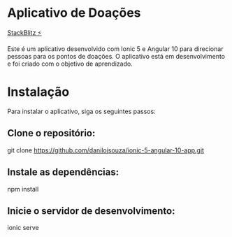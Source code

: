 # Aplicativo de Doações

[StackBlitz ⚡️](https://stackblitz.com/edit/ionic-5-angular-10-app-doar)

Este é um aplicativo desenvolvido com Ionic 5 e Angular 10 para direcionar pessoas para os pontos de doações. O aplicativo está em desenvolvimento e foi criado com o objetivo de aprendizado.

# Instalação

Para instalar o aplicativo, siga os seguintes passos:

## Clone o repositório:

git clone https://github.com/danilojsouza/ionic-5-angular-10-app.git

## Instale as dependências:

npm install

## Inicie o servidor de desenvolvimento:

ionic serve
